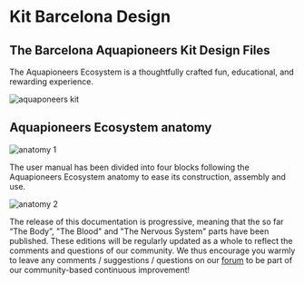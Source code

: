 # Kit Barcelona Design
## The Barcelona Aquapioneers Kit Design Files

The Aquapioneers Ecosystem is a thoughtfully crafted fun, educational, and rewarding experience.

![aquaponeers kit](https://i.imgur.com/wF4Udhk.png)

## Aquapioneers Ecosystem anatomy

![anatomy 1](http://aquapioneers.io/wp-content/uploads/2018/10/Screen-Shot-2018-10-25-at-22.04.13.png)

The user manual has been divided into four blocks following the Aquapioneers Ecosystem anatomy to ease its construction, assembly and use.

![anatomy 2](http://aquapioneers.io/wp-content/uploads/2018/10/Screen-Shot-2018-10-25-at-19.42.11.png)

The release of this documentation is progressive, meaning that the so far “The Body”, "The Blood" and "The Nervous System" parts have been published. These editions will be regularly updated as a whole to reflect the comments and questions of our community. We thus encourage you warmly to leave any comments / suggestions / questions on our [forum](http://aquapioneers.io/community-forum/) to be part of our community-based continuous improvement!
